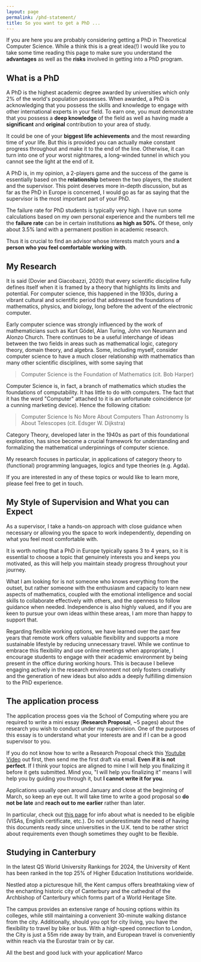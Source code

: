 ```yaml
---
layout: page
permalink: /phd-statement/
title: So you want to get a PhD ...  
---
```

If you are here you are probably considering getting a PhD in Theoretical
Computer Science. While a think this is a great idea(!) I would like you to take some time reading this page to make sure you understand the **advantages** as well as the **risks** involved in getting into a PhD program.      

## What is a PhD
A PhD is the highest academic degree awarded by universities which only 2% of
the world's population possesses. When awarded, a PhD is acknowledging that you
possess the skills and knowledge to engage with other international experts in
your field. To earn one, you must demonstrate that you possess a **deep
knowledge** of the field  as well as having made a **significant** and
**original** contribution to your area of study.

It could be one of your **biggest life achievements** and the
most rewarding time of your life. But this is provided you can actually make
constant progress throughout and make it to the end of the line. Otherwise, it
can turn into one of your worst nightmares, a long-winded tunnel in which you
cannot see the light at the end of it. 

A PhD is, in my opinion, a 2-players game and the success of the game is
essentially based on the **relationship** between the two players, the student
and the supervisor. This point deserves more in-depth discussion, but as far as
the PhD in Europe is concerned, I would go as far as saying that the supervisor
is the most important part of your PhD.

The failure rate for PhD students is typically very high. I have run some
calculations based on my own personal experience and the numbers tell me the
**failure rate** can be in certain institutions **as high as 50%**. Of these,
only about 3.5% land with a permanent position in academic research. 

Thus it is crucial to find an advisor whose interests match yours and **a person who you
feel comfortable working with**. 

## My Research
It is said (Dovier and Giacobazzi, 2020) that every scientific discipline fully
defines itself when it is framed by a theory that highlights its limits and
potential. For computer science, this happened in the 1930s, during a vibrant
cultural and scientific period that addressed the foundations of mathematics,
physics, and biology, long before the advent of the electronic computer.

Early computer science was strongly influenced by the work of mathematicians
such as Kurt Gödel,  Alan Turing, John von Neumann and Alonzo Church. There
continues to be a useful interchange of ideas between the two fields in areas
such as mathematical logic, category theory, domain theory, and algebra. Some,
including myself, consider computer science to have a much closer relationship
with mathematics than many other scientific disciplines, with some saying that 

> Computer Science is the Foundation of Mathematics (cit. Bob Harper)

Computer Science is, in fact, a branch of mathematics which studies the
foundations of computability. It has little to do with computers. The fact that
it has the word "Computer" attached to it is an unfortunate coincidence (or a
cunning marketing device). Hence the following citation:

> Computer Science Is No More About Computers Than Astronomy Is About Telescopes (cit. Edsger W. Dijkstra)

Category Theory, developed later in the 1940s as part of this foundational
exploration, has since become a crucial framework for understanding and
formalizing the mathematical underpinnings of computer science.

My research focuses in particular, in applications of category theory to
(functional) programming languages, logics and type theories (e.g. Agda). 

If you are interested in any of these topics or would like to learn more, please
feel free to get in touch.


## My Style of Supervision and What you can Expect
As a supervisor, I take a hands-on approach with close guidance when necessary
or allowing you the space to work independently, depending on what you feel most
comfortable with.

It is worth noting that a PhD in Europe typically spans 3 to 4 years, so it is
essential to choose a topic that genuinely interests you and keeps you
motivated, as this will help you maintain steady progress throughout your
journey.

What I am looking for is not someone who knows everything from the outset, but
rather someone with the enthusiasm and capacity to learn new aspects of
mathematics, coupled with the emotional intelligence and social skills to
collaborate effectively with others, and the openness to follow guidance when
needed. Independence is also highly valued, and if you are keen to pursue your
own ideas within these areas, I am more than happy to support that.

Regarding flexible working options, we have learned over the past few years that
remote work offers valuable flexibility and supports a more sustainable
lifestyle by reducing unnecessary travel. While we continue to embrace this
flexibility and use online meetings when appropriate, I encourage students  to
engage with their academic environment by being present in the office during
working hours.  This is because I believe engaging actively in the research
environment not only fosters creativity and the generation of new ideas but also
adds a deeply fulfilling dimension to the PhD experience.

## The application process
The application process goes via the School of Computing where you are required
to write a mini essay (**Research Proposal**, ~5 pages) about the research
you wish to conduct under my supervision. One of the purposes of this essay is
to understand what your interests are and if I can be a good supervisor to you.

If you do not know how to write a Research Proposal check this [Youtube
Video](https://www.youtube.com/watch?v=s5nLdm4Dt-0) out first, then send me the
first draft via email. **Even if it is not perfect**. If I think your topics are
aligned to mine I will help you finalizing it before it gets submitted.  Mind
you, "I will help you finalizing it" means I will help you by guiding you
through it, but **I cannot write it for you**. 

Applications usually open around January and close at the beginning of March, so
keep an eye out. It will take time to write a good proposal so **do not be
late** and **reach out to me earlier** rather than later. 

In particular, check out [this
page](https://www.kent.ac.uk/courses/postgraduate/283/computer-science) for info
about what is needed to be eligible (VISAs, English certificate, etc.). Do not
underestimate the need of having this documents ready since universities in the
U.K. tend to be rather strict about requirements even though sometimes they
ought to be flexible. 

## Studying in Canterbury

In the latest QS World University Rankings for 2024, the University of Kent has
been ranked in the top 25% of Higher Education Institutions worldwide.

Nestled atop a picturesque hill, the Kent campus offers breathtaking view of the
enchanting historic city of Canterbury and the cathedral of the Archbishop of
Canterbury which forms part of a World Heritage Site. 

The campus provides an extensive range of housing options within its colleges,
while still maintaining a convenient 30-minute walking distance from the city.
Additionally, should you opt for city living, you have the flexibility to travel
by bike or bus. With a high-speed connection to London, the City is just a 55m
ride away by train, and European travel is conveniently within reach via the
Eurostar train or by car.

All the best and good luck with your application! 
Marco
